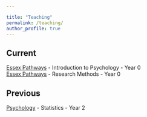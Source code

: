 ```yaml
---

title: "Teaching"
permalink: /teaching/
author_profile: true
---
```


## Current
[Essex Pathways](https://www.essex.ac.uk/departments/essex-pathways)  - Introduction to Psychology - Year 0  
[Essex Pathways](https://www.essex.ac.uk/departments/essex-pathways)  - Research Methods           - Year 0  


## Previous
[Psychology](https://www.essex.ac.uk/departments/psychology) - Statistics - Year 2
